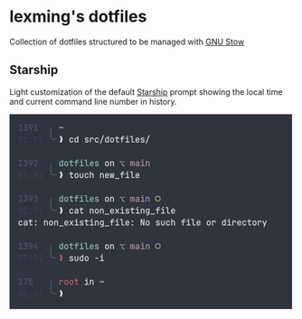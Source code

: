 # lexming's dotfiles

Collection of dotfiles structured to be managed with [GNU Stow](https://www.gnu.org/software/stow/)
 
## Starship

Light customization of the default [Starship](https://starship.rs/) prompt showing the local time and current command line number in history.
 
![Starship prompt screenshot](/assets/starship_prompt.png)

